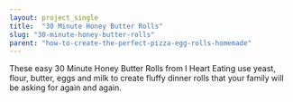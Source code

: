 ```yaml
---
layout: project_single
title:  "30 Minute Honey Butter Rolls"
slug: "30-minute-honey-butter-rolls"
parent: "how-to-create-the-perfect-pizza-egg-rolls-homemade"
---
```

These easy 30 Minute Honey Butter Rolls from I Heart Eating use yeast, flour, butter, eggs and milk to create fluffy dinner rolls that your family will be asking for again and again.